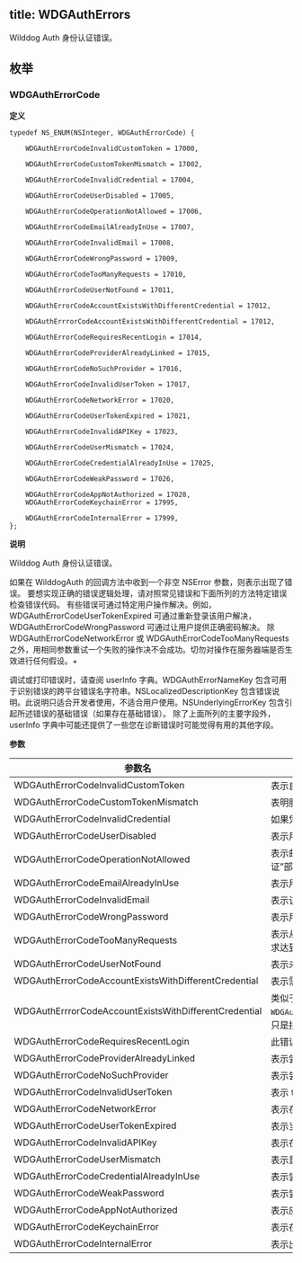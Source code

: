title: WDGAuthErrors
---

Wilddog Auth 身份认证错误。

## 枚举

### WDGAuthErrorCode

**定义**

```
typedef NS_ENUM(NSInteger, WDGAuthErrorCode) {

    WDGAuthErrorCodeInvalidCustomToken = 17000,

    WDGAuthErrorCodeCustomTokenMismatch = 17002,

    WDGAuthErrorCodeInvalidCredential = 17004,

    WDGAuthErrorCodeUserDisabled = 17005,

    WDGAuthErrorCodeOperationNotAllowed = 17006,

    WDGAuthErrorCodeEmailAlreadyInUse = 17007,

    WDGAuthErrorCodeInvalidEmail = 17008,

    WDGAuthErrorCodeWrongPassword = 17009,

    WDGAuthErrorCodeTooManyRequests = 17010,

    WDGAuthErrorCodeUserNotFound = 17011,

    WDGAuthErrorCodeAccountExistsWithDifferentCredential = 17012,

    WDGAuthErrrorCodeAccountExistsWithDifferentCredential = 17012,

    WDGAuthErrorCodeRequiresRecentLogin = 17014,

    WDGAuthErrorCodeProviderAlreadyLinked = 17015,

    WDGAuthErrorCodeNoSuchProvider = 17016,

    WDGAuthErrorCodeInvalidUserToken = 17017,

    WDGAuthErrorCodeNetworkError = 17020,

    WDGAuthErrorCodeUserTokenExpired = 17021,

    WDGAuthErrorCodeInvalidAPIKey = 17023,

    WDGAuthErrorCodeUserMismatch = 17024,

    WDGAuthErrorCodeCredentialAlreadyInUse = 17025,

    WDGAuthErrorCodeWeakPassword = 17026,

    WDGAuthErrorCodeAppNotAuthorized = 17028,
    WDGAuthErrorCodeKeychainError = 17995,

    WDGAuthErrorCodeInternalError = 17999,
};

```

**说明**

Wilddog Auth 身份认证错误。

如果在 WilddogAuth 的回调方法中收到一个非空 NSError 参数，则表示出现了错误。 要想实现正确的错误逻辑处理，请对照常见错误和下面所列的方法特定错误检查错误代码。
 有些错误可通过特定用户操作解决。例如，WDGAuthErrorCodeUserTokenExpired 可通过重新登录该用户解决，WDGAuthErrorCodeWrongPassword 可通过让用户提供正确密码解决。
 除 WDGAuthErrorCodeNetworkError 或 WDGAuthErrorCodeTooManyRequests 之外，用相同参数重试一个失败的操作决不会成功。切勿对操作在服务器端是否生效进行任何假设。+
 
 调试或打印错误时，请查阅 userInfo 字典。WDGAuthErrorNameKey 包含可用于识别错误的跨平台错误名字符串。NSLocalizedDescriptionKey 包含错误说明。此说明只适合开发者使用，不适合用户使用。NSUnderlyingErrorKey 包含引起所述错误的基础错误（如果存在基础错误）。
 除了上面所列的主要字段外，userInfo 字典中可能还提供了一些您在诊断错误时可能觉得有用的其他字段。

**参数**

参数名 | 描述
--- | ---
WDGAuthErrorCodeInvalidCustomToken | 表示自定义令牌认证错误
WDGAuthErrorCodeCustomTokenMismatch | 表明服务账号和 API key 属于不同的工程
WDGAuthErrorCodeInvalidCredential | 如果凭据到期或格式不正确，则可能发生此错误
WDGAuthErrorCodeUserDisabled | 表示用户的帐户已停用
WDGAuthErrorCodeOperationNotAllowed | 表示邮箱登录方式未打开，请在 Wilddog 控制面板的“用户认证”部分启用
WDGAuthErrorCodeEmailAlreadyInUse | 表示用户的邮箱已经被占用
WDGAuthErrorCodeInvalidEmail | 表示该电子邮件地址格式不正确
WDGAuthErrorCodeWrongPassword | 表示用户用了错误密码登录
WDGAuthErrorCodeTooManyRequests | 表示从调用方设备向 Wilddog Authentication 服务器的异常请求达到一定数量后，该请求被阻止，请在稍后重试
WDGAuthErrorCodeUserNotFound | 表示未找到用户帐户。如果用户帐户已删除则可能发生此错误
WDGAuthErrorCodeAccountExistsWithDifferentCredential | 表示需要帐户链接
WDGAuthErrrorCodeAccountExistsWithDifferentCredential | 类似于`WDGAuthErrorCodeAccountExistsWithDifferentCredential`，只是拼写错误，只存在向后兼容性
WDGAuthErrorCodeRequiresRecentLogin | 此错误表示该用户近期长时间没有登录过
WDGAuthErrorCodeProviderAlreadyLinked | 表示尝试关联的登录方式的类型已经关联到此帐户
WDGAuthErrorCodeNoSuchProvider | 表示尝试取消关联的提供程序没有关联到该帐户
WDGAuthErrorCodeInvalidUserToken | 表示 token 失效，您必须提示该用户在此设备重新登录
WDGAuthErrorCodeNetworkError | 表示在操作过程中出现网络错误
WDGAuthErrorCodeUserTokenExpired | 表示当前用户的令牌已到期
WDGAuthErrorCodeInvalidAPIKey | 表示在请求中需要提供 API key 的无效
WDGAuthErrorCodeUserMismatch | 表示重新认证的这个用户不是现有用户
WDGAuthErrorCodeCredentialAlreadyInUse | 表示尝试关联的凭据已与另一个不同 Wilddog 帐户关联
WDGAuthErrorCodeWeakPassword | 表示尝试设置的密码被认为太弱
WDGAuthErrorCodeAppNotAuthorized | 表示应用程序用提供的 API 密钥去认证时
WDGAuthErrorCodeKeychainError | 表示在访问钥匙串时出错
WDGAuthErrorCodeInternalError | 表示出现内部错误。 请用整个 NSError 对象报告错误